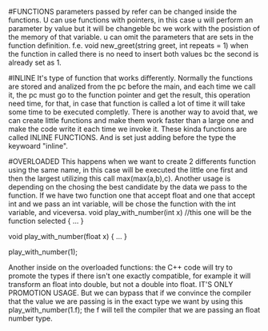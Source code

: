 #FUNCTIONS
parameters passed by refer can be changed inside the functions.
U can use functions with pointers, in this case u will perform an parameter by value but it will be changeble bc we work with the posistion of the memory of that variable.
u can omit the parameters that are sets in the function definition. f.e. void new_greet(string greet, int repeats = 1) when the function in called there is no need to insert both values bc the second is already set as 1.

#INLINE
It's type of function that works differently. Normally the functions are stored and analized from the pc before the main, and each time we call it, the pc must go to the function pointer and get the result, this operation need time, for that, in case that function is called a lot of time it will take some time to be executed completly.
There is another way to avoid that, we can create little functions and make them work faster than a large one and make the code write it each time we invoke it. These kinda functions are called INLINE FUNCTIONS.
And is set just adding before the type the keywoard "inline".

#OVERLOADED
This happens when we want to create 2 differents function using the same name, in this case will be executed the little one first and then the largest utilizing this call max(max(a,b),c).
Another usage is depending on the chosing the best candidate by the data we pass to the function. If we have two function one that accept float and one that accept int and we pass an int variable, will be chose the function with the int variable, and viceversa.
void play_with_number(int x)        //this one will be the function selected
{
	...
}

void play_with_number(float x)
{
	...
}

play_with_number(1);

Another inside on the overloaded functions: the C++ code will try to promote the types if there isn't one exactly compatible, for example it will transform an float into double, but not a double into float. IT'S ONLY PROMOTION USAGE. But we can bypass that if we convince the compiler that the value we are passing is in the exact type we want by using this play_with_number(1.f); the f will tell the compiler that we are passing an float number type.